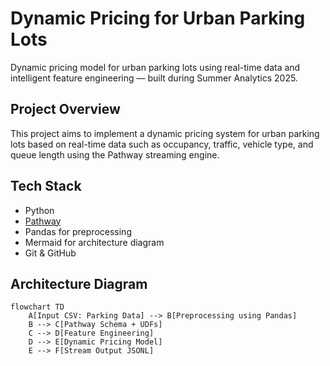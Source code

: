 #  Dynamic Pricing for Urban Parking Lots
Dynamic pricing model for urban parking lots using real-time data and intelligent feature engineering — built during Summer Analytics 2025.

## Project Overview
This project aims to implement a dynamic pricing system for urban parking lots based on real-time data such as occupancy, traffic, vehicle type, and queue length using the Pathway streaming engine.

## Tech Stack
-  Python
-  [Pathway](https://pathway.com/)
-  Pandas for preprocessing
-  Mermaid for architecture diagram
-  Git & GitHub

## Architecture Diagram
```mermaid
flowchart TD
    A[Input CSV: Parking Data] --> B[Preprocessing using Pandas]
    B --> C[Pathway Schema + UDFs]
    C --> D[Feature Engineering]
    D --> E[Dynamic Pricing Model]
    E --> F[Stream Output JSONL]

